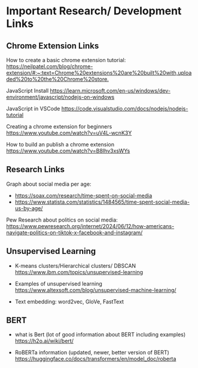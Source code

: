 # Important Research/ Development Links

## Chrome Extension Links

How to create a basic chrome extension tutorial:
<https://neilpatel.com/blog/chrome-extension/#:~:text=Chrome%20extensions%20are%20built%20with,uploaded%20to%20the%20Chrome%20store.>

JavaScript Install
<https://learn.microsoft.com/en-us/windows/dev-environment/javascript/nodejs-on-windows>

JavaScript in VSCode
<https://code.visualstudio.com/docs/nodejs/nodejs-tutorial>

Creating a chrome extension for beginners
<https://www.youtube.com/watch?v=uV4L-wcnK3Y>

How to build an publish a chrome extension
<https://www.youtube.com/watch?v=B8Ihv3xsWYs>

## Research Links

Graph about social media per age:

- <https://soax.com/research/time-spent-on-social-media>
- <https://www.statista.com/statistics/1484565/time-spent-social-media-us-by-age/>

Pew Research about politics on social media:
<https://www.pewresearch.org/internet/2024/06/12/how-americans-navigate-politics-on-tiktok-x-facebook-and-instagram/>

## Unsupervised Learning

- K-means clusters/Hierarchical clusters/ DBSCAN
<https://www.ibm.com/topics/unsupervised-learning>

- Examples of unsupervised learning
<https://www.altexsoft.com/blog/unsupervised-machine-learning/>
- Text embedding: word2vec, GloVe, FastText

## BERT

- what is Bert (lot of good information about BERT including examples)
<https://h2o.ai/wiki/bert/>

- RoBERTa information (updated, newer, better version of BERT)
<https://huggingface.co/docs/transformers/en/model_doc/roberta>

